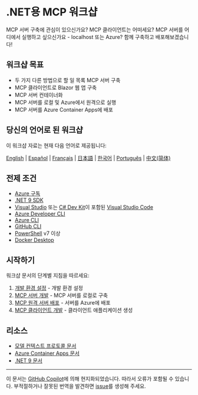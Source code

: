 # .NET용 MCP 워크샵

MCP 서버 구축에 관심이 있으신가요? MCP 클라이언트는 어떠세요? MCP 서버를 어디에서 실행하고 싶으신가요 - localhost 또는 Azure? 함께 구축하고 배포해보겠습니다!

## 워크샵 목표

- 두 가지 다른 방법으로 할 일 목록 MCP 서버 구축
- MCP 클라이언트로 Blazor 웹 앱 구축
- MCP 서버 컨테이너화
- MCP 서버를 로컬 및 Azure에서 원격으로 실행
- MCP 서버를 Azure Container Apps에 배포

## 당신의 언어로 된 워크샵

이 워크샵 자료는 현재 다음 언어로 제공됩니다:

[English](../../README.md) | [Español](../es-es/) | [Français](../fr-fr/) | [日本語](../ja-jp/) | [한국어](./README.md) | [Português](../pt-br/) | [中文(简体)](../zh-cn/)

## 전제 조건

- [Azure 구독](https://azure.microsoft.com/free)
- [.NET 9 SDK](https://dotnet.microsoft.com/download/dotnet/9.0)
- [Visual Studio](https://visualstudio.microsoft.com/vs) 또는 [C# Dev Kit](https://marketplace.visualstudio.com/items?itemName=ms-dotnettools.csdevkit)이 포함된 [Visual Studio Code](https://code.visualstudio.com)
- [Azure Developer CLI](https://learn.microsoft.com/azure/developer/azure-developer-cli/overview)
- [Azure CLI](https://learn.microsoft.com/cli/azure/what-is-azure-cli)
- [GitHub CLI](https://docs.github.com/github-cli/github-cli/about-github-cli)
- [PowerShell](https://learn.microsoft.com/powershell/scripting/overview) v7 이상
- [Docker Desktop](https://docs.docker.com/desktop/)

## 시작하기

워크샵 문서의 단계별 지침을 따르세요:

1. [개발 환경 설정](../../docs/00-setup.md) - 개발 환경 설정
1. [MCP 서버 개발](../../docs/01-mcp-server.md) - MCP 서버를 로컬로 구축
1. [MCP 원격 서버 배포](../../docs/02-mcp-remote-server.md) - 서버를 Azure에 배포
1. [MCP 클라이언트 개발](../../docs/03-mcp-client.md) - 클라이언트 애플리케이션 생성

## 리소스

- [모델 컨텍스트 프로토콜 문서](https://modelcontextprotocol.io/)
- [Azure Container Apps 문서](https://learn.microsoft.com/azure/container-apps/)
- [.NET 9 문서](https://learn.microsoft.com/dotnet/)

---

이 문서는 [GitHub Copilot](https://docs.github.com/copilot/about-github-copilot/what-is-github-copilot)에 의해 현지화되었습니다. 따라서 오류가 포함될 수 있습니다. 부적절하거나 잘못된 번역을 발견하면 [issue](../../issues)를 생성해 주세요.
